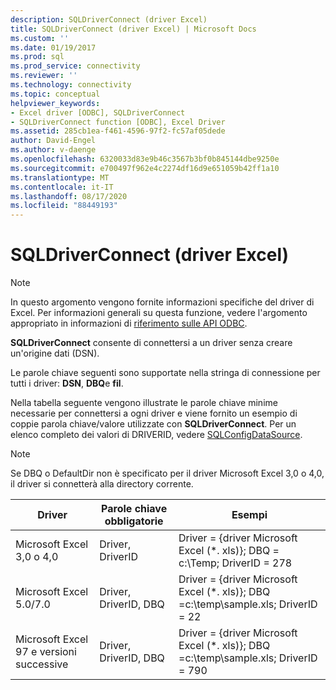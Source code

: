 ```yaml
---
description: SQLDriverConnect (driver Excel)
title: SQLDriverConnect (driver Excel) | Microsoft Docs
ms.custom: ''
ms.date: 01/19/2017
ms.prod: sql
ms.prod_service: connectivity
ms.reviewer: ''
ms.technology: connectivity
ms.topic: conceptual
helpviewer_keywords:
- Excel driver [ODBC], SQLDriverConnect
- SQLDriverConnect function [ODBC], Excel Driver
ms.assetid: 285cb1ea-f461-4596-97f2-fc57af05dede
author: David-Engel
ms.author: v-daenge
ms.openlocfilehash: 6320033d83e9b46c3567b3bf0b845144dbe9250e
ms.sourcegitcommit: e700497f962e4c2274df16d9e651059b42ff1a10
ms.translationtype: MT
ms.contentlocale: it-IT
ms.lasthandoff: 08/17/2020
ms.locfileid: "88449193"
---
```

# <a name="sqldriverconnect-excel-driver"></a>SQLDriverConnect (driver Excel)
> [!NOTE]  
>  In questo argomento vengono fornite informazioni specifiche del driver di Excel. Per informazioni generali su questa funzione, vedere l'argomento appropriato in informazioni di [riferimento sulle API ODBC](../../odbc/reference/syntax/odbc-api-reference.md).  
  
 **SQLDriverConnect** consente di connettersi a un driver senza creare un'origine dati (DSN).  
  
 Le parole chiave seguenti sono supportate nella stringa di connessione per tutti i driver: **DSN**, **DBQ**e **fil**.  
  
 Nella tabella seguente vengono illustrate le parole chiave minime necessarie per connettersi a ogni driver e viene fornito un esempio di coppie parola chiave/valore utilizzate con **SQLDriverConnect**. Per un elenco completo dei valori di DRIVERID, vedere [SQLConfigDataSource](../../odbc/microsoft/odbc-jet-sqlconfigdatasource-excel-driver.md).  
  
> [!NOTE]  
>  Se DBQ o DefaultDir non è specificato per il driver Microsoft Excel 3,0 o 4,0, il driver si connetterà alla directory corrente.  
  
|Driver|Parole chiave obbligatorie|Esempi|  
|------------|-----------------------|--------------|  
|Microsoft Excel 3,0 o 4,0|Driver, DriverID|Driver = {driver Microsoft Excel (*. xls)}; DBQ = c:\Temp; DriverID = 278|  
|Microsoft Excel 5.0/7.0|Driver, DriverID, DBQ|Driver = {driver Microsoft Excel (*. xls)}; DBQ =c:\temp\sample.xls; DriverID = 22|  
|Microsoft Excel 97 e versioni successive|Driver, DriverID, DBQ|Driver = {driver Microsoft Excel (*. xls)}; DBQ =c:\temp\sample.xls; DriverID = 790|
